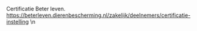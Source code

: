 Certificatie Beter leven. https://beterleven.dierenbescherming.nl/zakelijk/deelnemers/certificatie-instelling \n
